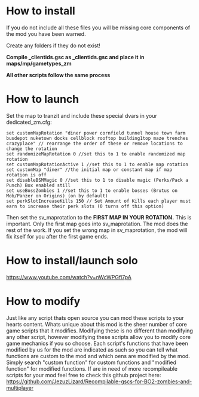 # How to install

If you do not include all these files you will be missing core components of the mod you have been warned.

Create any folders if they do not exist! 

**Compile _clientids.gsc as _clientids.gsc and place it in maps/mp/gametypes_zm**

**All other scripts follow the same process**

# How to launch

Set the map to tranzit and include these special dvars in your dedicated_zm.cfg:
```
set customMapRotation "diner power cornfield tunnel house town farm busdepot nuketown docks cellblock rooftop building1top maze trenches crazyplace" // rearrange the order of these or remove locations to change the rotation
set randomizeMapRotation 0 //set this to 1 to enable randomized map rotation
set customMapRotationActive 1 //set this to 1 to enable map rotation
set customMap "diner" //the initial map or constant map if map rotation is off
set disableBSMMagic 0 //set this to 1 to disable magic (Perks/Pack a Punch) Box enabled still
set useBossZombies 1 //set this to 1 to enable bosses (Brutus on Mob/Panzer on Origins) (on by default)
set perkSlotIncreaseKills 150 // Set Amount of Kills each player must earn to increase their perk slots (0 turns off this option)
```
Then set the sv_maprotation to the **FIRST MAP IN YOUR ROTATION.** This is important. Only the first map goes into sv_maprotation. The mod does the rest of the work.
If you set the wrong map in sv_maprotation, the mod will fix itself for you after the first game ends.

# How to install/launch solo
https://www.youtube.com/watch?v=nWcWPGfl7pA

# How to modify

Just like any script thats open source you can mod these scripts to your hearts content.
Whats unique about this mod is the sheer number of core game scripts that it modifies.
Modifying these is no different than modifying any other script, however modifying these scripts allow you to modify core game mechanics if you so choose.
Each script's functions that have been modified by us for the mod are indicated as such so you can tell what functions are custom to the mod and which oens are modified by the mod.
Simply search "custom function" for custom functions and "modified function" for modified functions.
If are in need of more recompileable scripts for your mod feel free to check this github project here: https://github.com/JezuzLizard/Recompilable-gscs-for-BO2-zombies-and-multiplayer

